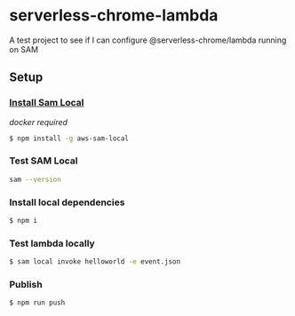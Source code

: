 # serverless-chrome-lambda
A test project to see if I can configure @serverless-chrome/lambda running on SAM

## Setup
### [Install Sam Local](https://github.com/awslabs/aws-sam-local)
 *docker required*
 ```bash
 $ npm install -g aws-sam-local
 ```
 ### Test SAM Local
 ```bash
sam --version
```
 
 ### Install local dependencies
 ```bash
 $ npm i 
 ```
 
 ### Test lambda locally
  ```bash
  $ sam local invoke helloworld -e event.json
  ```
 
 ### Publish 
   ```bash
   $ npm run push
   ```


